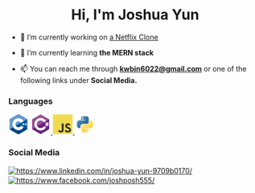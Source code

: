 <h1 align="center">Hi, I'm Joshua Yun</h1>

- 🔭 I’m currently working on [a Netflix Clone](https://github.com/fizzyjosh555/yourflix)

- 🌱 I’m currently learning **the MERN stack**

- 📫 You can reach me through **kwbin6022@gmail.com** or one of the following links under **Social Media.**

<h3 align="left">Languages</h3>
<p align="left"> <a href="https://github.com/fizzyjosh555"><img src="https://raw.githubusercontent.com/devicons/devicon/master/icons/cplusplus/cplusplus-original.svg" alt="cplusplus" width="40" height="40"/></a>
<a href="https://github.com/fizzyjosh555"><img src="https://raw.githubusercontent.com/devicons/devicon/master/icons/csharp/csharp-original.svg" alt="csharp" width="40" height="40"/> </a>
<a href="https://github.com/fizzyjosh555"><img src="https://raw.githubusercontent.com/devicons/devicon/master/icons/javascript/javascript-original.svg" alt="javascript" width="40" height="40"/> </a>
<a href="https://github.com/fizzyjosh555"><img src="https://raw.githubusercontent.com/devicons/devicon/master/icons/python/python-original.svg" alt="python" width="40" height="40"/> </a>
<h3 align="left">Social Media</h3>
<a href="https://www.linkedin.com/in/joshua-yun-9709b0170/" target="blank"><img align="center" src="https://upload.wikimedia.org/wikipedia/commons/thumb/e/e9/Linkedin_icon.svg/1200px-Linkedin_icon.svg.png" alt="https://www.linkedin.com/in/joshua-yun-9709b0170/" height="37" width="40" /></a>
<a href="https://fb.com/joshposh555/" target="blank"><img align="center" src="https://i.pinimg.com/originals/b3/26/b5/b326b5f8d23cd1e0f18df4c9265416f7.png" alt="https://www.facebook.com/joshposh555/" height="53" width="53" /></a>
